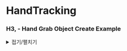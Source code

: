 # HandTracking

### H3, - Hand Grab Object Create Example
<details markdown="1">
<summary>접기/펼치기</summary>
![Hand Grab Object](https://user-images.githubusercontent.com/62954002/185822916-facb6a26-5cf1-4f1f-85e4-80493e8a63e6.png)
</details>
